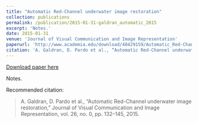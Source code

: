 ```yaml
---
title: "Automatic Red-Channel underwater image restoration"
collection: publications
permalink: /publication/2015-01-31-galdran_automatic_2015
excerpt: 'Notes.'
date: 2015-01-31
venue: 'Journal of Visual Communication and Image Representation'
paperurl: 'http://www.academia.edu/download/40429159/Automatic_Red-Channel_underwater_image_r20151127-13023-t6apld.pdf'
citation: 'A. Galdran, D. Pardo et al., “Automatic Red-Channel underwater image restoration,” Journal of Visual Communication and Image Representation, vol. 26, no. 0, pp. 132–145, 2015.'
---
```


<a href='http://www.academia.edu/download/40429159/Automatic_Red-Channel_underwater_image_r20151127-13023-t6apld.pdf'>Download paper here</a>

Notes.

Recommended citation: 

>A. Galdran, D. Pardo et al., “Automatic Red-Channel underwater image restoration,” Journal of Visual Communication and Image Representation, vol. 26, no. 0, pp. 132–145, 2015.
